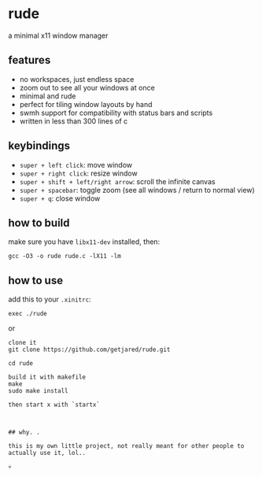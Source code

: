 # rude

a minimal x11 window manager

## features

- no workspaces, just endless space
- zoom out to see all your windows at once
- minimal and rude
- perfect for tiling window layouts by hand
- swmh support for compatibility with status bars and scripts
- written in less than 300 lines of c

## keybindings

- `super + left click`: move window
- `super + right click`: resize window
- `super + shift + left/right arrow`: scroll the infinite canvas
- `super + spacebar`: toggle zoom (see all windows / return to normal view)
- `super + q`: close window

## how to build

make sure you have `libx11-dev` installed, then:

```
gcc -O3 -o rude rude.c -lX11 -lm
```

## how to use

add this to your `.xinitrc`:

```
exec ./rude
```

or

```
clone it
git clone https://github.com/getjared/rude.git

cd rude

build it with makefile
make
sudo make install

then start x with `startx`



## why. .

this is my own little project, not really meant for other people to actually use it, lol..

💀
